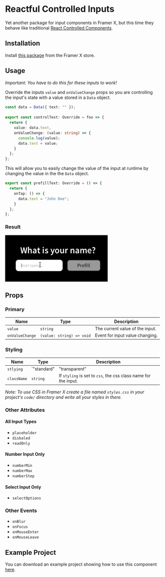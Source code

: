 # Reactful Controlled Inputs

Yet another package for input components in Framer X, but this time they behave like traditional [React Controlled Components](https://reactjs.org/docs/forms.html#controlled-components).

## Installation

Install [this package](https://store.framer.com/package/jmargenberg-ovo/controlled-inputs) from the Framer X store.

## Usage

_Important: You have to do this for these inputs to work!_

Override the inputs `value` and `onValueChange` props so you are controlling the input's state with a value stored in a `Data` object.

```Typescript
const data = Data({ text: "" });

export const controlText: Override = foo => {
  return {
    value: data.text,
    onValueChange: (value: string) => {
      console.log(value);
      data.text = value;
    }
  };
};

```

This will allow you to easily change the value of the input at runtime by changing the value in the the `Data` object.

```Typescript
export const prefillText: Override = () => {
  return {
    onTap: () => {
      data.text = "John Doe";
    }
  };
};
```

### Result

![Example Gif](images/example.gif)

## Props

### Primary

| Name            | Type                      | Description                     |
| --------------- | ------------------------- | ------------------------------- |
| `value`         | `string`                  | The current value of the input. |
| `onValueChange` | `(value: string) => void` | Event for input value changing. |

### Styling

| Name        | Type                                 | Description                                                     |
| ----------- | ------------------------------------ | --------------------------------------------------------------- |
| `stlying`   | `"standard" | "transparent" | "css"` | The styling of the input.                                       |
| `className` | `string`                             | If `styling` is set to `css`, the css class name for the input. |

_Note: To use CSS in Framer X create a file named `styles.css` in your project's `code/` directory and write all your styles in there._

### Other Attributes

#### All Input Types

- `placeholder`
- `disbaled`
- `readOnly`

#### Number Input Only

- `numberMin`
- `numberMax`
- `numberStep`

#### Select Input Only

- `selectOptions`

### Other Events

- `onBlur`
- `onFocus`
- `onMouseEnter`
- `onMouseLeave`

## Example Project

You can download an example project showing how to use this component [here](https://github.com/ourveryown/framer-x-controlled-inputs/blob/master/ControlledInputs.framerx).
